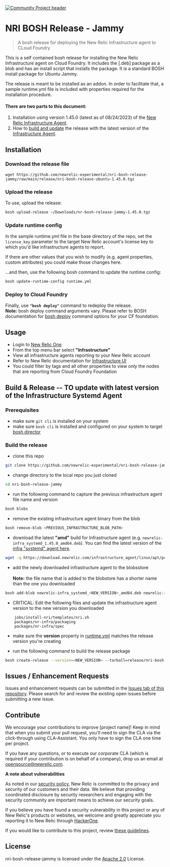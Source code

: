 [![Community Project header](https://github.com/newrelic/opensource-website/raw/master/src/images/categories/Community_Project.png)](https://opensource.newrelic.com/oss-category/#community-project)

# NRI BOSH Release - Jammy

> A bosh release for deploying the New Relic Infrastructure agent to CLoud Foundry

This is a self contained bosh release for installing the New Relic Infrastructure agent on Cloud Foundry. It includes the [.deb] package as a blob and has an install script that installs the package. It is a standard BOSH install package for Ubuntu Jammy.

The release is meant to be installed as an addon. In order to facilitate that, a sample runtime.yml file is included with properties required for the installation procedure.

#### There are two parts to this document:
1. Installation using version 1.45.0 (latest as of 08/24/2023) of the [New Relic Infrastructure Agent](https://download.newrelic.com/infrastructure_agent/linux/apt/pool/main/n/newrelic-infra/).
2. How to [build and update](https://github.com/newrelic-experimental/nri-bosh-release-jammy/blob/main/README.md#build--release----to-update-with-latest-version-of-the-infrastructure-systemd-agent) the release with the latest version of the [Infrastructure Agent](https://download.newrelic.com/infrastructure_agent/linux/apt/pool/main/n/newrelic-infra/).


## Installation

### Download the release file

```
wget https://github.com/newrelic-experimental/nri-bosh-release-jammy/raw/main/release/nri-bosh-release-ubuntu-1.45.0.tgz
```

### Upload the release

To use, upload the release:
```bash
bosh upload-release ~/Downloads/nr-bosh-release-jammy-1.45.0.tgz
```

### Update runtime config

In the sample runtime.yml file in the base directory of the repo, set the `license_key` parameter to the target New Relic account's license key to which you'd like infrastructure agents to report. 

If there are other values that you wish to modify (e.g. agent properties, custom attributes) you could make those changes here.

...and then, use the following bosh command to update the runtime config:
```bash
bosh update-runtime-config runtime.yml
```

### Deploy to Cloud Foundry

Finally, use <strong>`"bosh deploy"`</strong> command to redeploy the release.
<br/>
<strong>Note:</strong> bosh deploy command arguments vary. Please refer to BOSH documentation for [bosh deploy](https://bosh.io/docs/cli-v2/#deploy) command options for your CF foundation.




## Usage
- Login to [New Relic One](https://one.newrelic.com) 
- From the top menu bar select <strong>"Infrastructure"</strong> 
- View all infrastructure agents reporting to your New Relic account
- Refer to New Relic documentation for [Infrastructure UI](https://docs.newrelic.com/docs/infrastructure/infrastructure-ui-pages/infrastructure-ui-entities/)
- You could filter by tags and all other properties to view only the nodes that are reporting from Cloud Foundry Foundation


## Build & Release -- TO update with latest version of the Infrastructure Systemd Agent

### Prerequisites
- make sure `git cli` is installed on your system
- make sure `bosh cli` is installed and configured on your system to target [bosh director](https://bosh.io/docs/director-certs-openssl/#target)

### Build the release
- clone this repo
```bash
git clone https://github.com/newrelic-experimental/nri-bosh-release-jammy
```

- change directory to the local repo you just cloned
```bash
cd nri-bosh-release-jammy
```

- run the following command to capture the previous infrastructure agent file name and version
```bash
bosh blobs
```

- remove the existing infrastructure agent binary from the blob
```bash
bosh remove-blob <PREVIOUS_INFRASTRUCTURE_BLOB_PATH>
```

- download the latest <strong>"amd"</strong> build for Infrastructure agent (e.g. `newrelic-infra_systemd_1.45.0_amd64.deb`). You can find the latest version of the [infra "systemd" agent here](https://download.newrelic.com/infrastructure_agent/linux/apt/pool/main/n/newrelic-infra/).
```bash
wget -q https://download.newrelic.com/infrastructure_agent/linux/apt/pool/main/n/newrelic-infra/newrelic-infra_systemd_${new_agent_version}_amd64.deb
```

- add the newly downloaded infrastructure agent to the blobsstore
	</br><br/>
	<strong>Note:</strong> the file name that is added to the blobstore has a shorter name than the one you downloaded
```bash
bosh add-blob newrelic-infra_systemd_<NEW_VERSION>_amd64.deb newrelic-infra_<NEW_VERSION>_amd64.deb
```

- CRITICAL: Edit the following files and update the infrastructure agent version to the new version you downloaded
```
	jobs/install-nri/templates/nri.sh
	packages/nr-infra/packaging
	packages/nr-infra/spec
```

- make sure the <strong>version</strong> property in [runtime.yml](https://github.com/newrelic-experimental/nri-bosh-release-jammy/blob/main/runtime.yml) matches the release version you're creating

- run the following command to build the release package
```bash
bosh create-release --version=<NEW_VERSION> --tarball=release/nri-bosh-release-jammy-<NEW_VERSION>.tgz --[force | final]
```


## Issues / Enhancement Requests

Issues and enhancement requests can be submitted in the [Issues tab of this repository](https://github.com/newrelic-experimental/nri-bosh-release-jammy/issues). Please search for and review the existing open issues before submitting a new issue.


## Contribute

We encourage your contributions to improve [project name]! Keep in mind that when you submit your pull request, you'll need to sign the CLA via the click-through using CLA-Assistant. You only have to sign the CLA one time per project.

If you have any questions, or to execute our corporate CLA (which is required if your contribution is on behalf of a company), drop us an email at opensource@newrelic.com.

<strong>A note about vulnerabilities</strong>

As noted in our [security policy](../../security/policy), New Relic is committed to the privacy and security of our customers and their data. We believe that providing coordinated disclosure by security researchers and engaging with the security community are important means to achieve our security goals.

If you believe you have found a security vulnerability in this project or any of New Relic's products or websites, we welcome and greatly appreciate you reporting it to New Relic through [HackerOne](https://hackerone.com/newrelic).

If you would like to contribute to this project, review [these guidelines](./CONTRIBUTING.md).

## License
nri-bosh-release-jammy is licensed under the [Apache 2.0](http://apache.org/licenses/LICENSE-2.0.txt) License.
